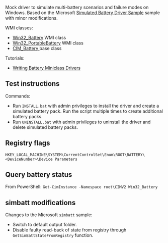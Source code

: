 Mock driver to simulate multi-battery scenarios and failure modes on Windows. Based on the Microsoft [Simulated Battery Driver Sample](https://github.com/microsoft/Windows-driver-samples/tree/main/simbatt) sample with minor modifications.

WMI classes:
* [Win32_Battery](https://learn.microsoft.com/en-us/windows/win32/cimwin32prov/win32-battery) WMI class
* [Win32_PortableBattery](https://learn.microsoft.com/en-us/windows/win32/cimwin32prov/win32-portablebattery) WMI class
* [CIM_Battery ](https://learn.microsoft.com/en-us/windows/win32/cimwin32prov/cim-battery) base class

Tutorials:
* [Writing Battery Miniclass Drivers](https://learn.microsoft.com/en-us/windows-hardware/drivers/battery/writing-battery-miniclass-drivers)

## Test instructions
Commands:
* Run `INSTALL.bat` with admin privileges to install the driver and create a simulated battery pack. Run the script multiple times to create additional battery packs.
* Run `UNINSTALL.bat` with admin privileges to uninstall the driver and delete simulated battery packs.

## Registry flags
`HKEY_LOCAL_MACHINE\SYSTEM\CurrentControlSet\Enum\ROOT\BATTERY\<DeviceNumber>\Device Parameters`

## Query battery status
From PowerShell: `Get-CimInstance -Namespace root\CIMV2 Win32_Battery`

## simbatt modifications
Changes to the Microsoft `simbatt` sample:
* Switch to default output folder.
* Disable faulty read-back of state from registry through `GetSimBattStateFromRegistry` function.
